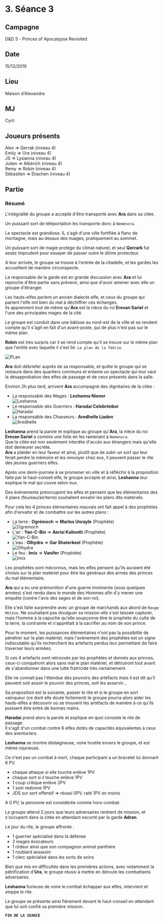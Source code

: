 # 3. Séance 3

## Campagne

D&D 5 - Princes of Apocalypse Revisited

## Date

15/12/2019

## Lieu

Maison d'Alexandre

## MJ

Cyril

## Joueurs présents

Alex => Qerrak (niveau 4)  
Emily => Ura (niveau 4)  
JS => Lysianna (niveau 4)  
Julien => Albérich (niveau 4)  
Remy => Robin (niveau 4)  
Sébastien => Drachen (niveau 4)  

## Partie

### Résumé

L'intégralité du groupe a accepté d'être transporté avec **Ara** dans sa citée.

Un puissant sort de téléportation les transporte donc à `Neménora`.

Le spectacle est grandiose. IL s'agit d'une ville fortifiée à flanc de montagne, mais au dessus des nuages, pratiquement au sommet.

Un puissant sort de magie protège du climat naturel, et seul **Qerrark** fut assez imprudent pour essayer de passer outre le dôme protecteur.

A leur arrivée, le groupe se trouve à l'entrée de la citadelle, et les gardes les accueillent de manière circonspecte.

Le responsable de la garde est en grande discussion avec **Ara** et lui reproche d'être partie sans prévenir, ainsi que d'avoir amener avec elle un groupe d'étranger.

Les hauts-elfes parlent un ancien dialecte elfe, et ceux du groupe qui parlent l'elfe ont bien du mal à déchiffrer ces échanges.  
Ils apprennent tout de même qu'**Ara** est la nièce du roi **Erevan Sariel** et l'une des principales mages de la cité.

Le groupe est conduit dans une bâtisse au nord-est de la ville et se rendent compte qu'il s'agit en fait d'un avant-poste, qui de plus n'est pas sur le même plan.

**Robin** est très surpris car il se rend compte qu'il se trouve sur le même plan que l'entité avec laquelle il s'est lié. `Le plan de la féérie`.

![PLan](./assets/images/lieu/plans.jpg)

**Ara** doit débriefer auprès de sa responsable, et quitte le groupe qui se restaure dans des quartiers communs et entame un spectacle qui leur vaut la désapprobation des elfes de passage et de ceux présents dans la salle.

Environ 2h plus tard, arrivent **Ara** accompagné des dignitaires de la citée :

- La responsable des Mages : **Leshanna Nienor**  
![Leshanna](./assets/images/persos/leshanna.jpg)
- Le responsable des Guerriers : **Haradai Celebrimbor**  
![Haradai](./assets/images/persos/haradai.jpg)
- La responsable des Chasseurs : **Aredhelle Liadon**  
![Aredhelle](./assets/images/persos/aredhelle.jpg)

**Leshanna** prend la parole et explique au groupe qu'**Ara**, la nièce du roi **Erevan Sariel** a commis une folie en les ramenant à `Nemenora`.  
Que la citée est non seulement interdite d'accès aux étrangers mais qu'elle doit demeurer secrète.  
**Ara** a plaider en leur faveur et ainsi, plutôt que de subir un sort qui leur ferait perdre la mémoire et les renvoyer chez eux, il peuvent passer le rite des jeunes guerriers elfes.

Après une demi-journée à se promener en ville et à réfléchir à la proposition faite par le haut-conseil elfe, le groupe accepte et ainsi, **Leshanna** leur explique le mal qui couve selon eux.

Des évènements préoccupent les elfes et pensent que les élémentaires des 4 plans (feu/eau/air/terre) souhaitent envahir les plans dits matériels.

Pour cela les 4 princes élémentaires mauvais ont fait appel à des prophètes afin d'envahir et de combattre sur les autres plans :

- La terre : **Ogrémoch** => **Marlos Unrayle** (Prophète)  
![Ogremoch](./assets/images/princes/ogremoch.png)
- L'air : **Yan-C-Bin** => **Aerisi Kalinoth** (Prophète)  
![Yan-C-Bin](./assets/images/princes/yan-c-bin.jpg)
- L'eau : **Olhydra** => **Gar Shaterkeel** (Prophète)  
![Olhydra](./assets/images/princes/olhydra.jpg)
- Le feu : **Imix** => **Vanifer** (Prophète)  
![Imix](./assets/images/princes/imix.jpg)

Les prophètes sont méconnus, mais les elfes pensent qu'ils auraient été choisis sur le plan matériel pour être les généraux des armés des princes du mal élémentaire.

**Ara** qui a eu une prémonition d'une guerre imminente (sous quelques années) s'est rendu dans le monde des Hommes afin d'y mener une enquête (contre l'avis des sages et de son roi).

Elle s'est faite surprendre avec un groupe de marchands aux abord de `Rouge Melèze`.
Ne souhaitant pas divulguer sa mission elle s'est laissée capturer, mais l'homme à la capuche qu'elle soupçonne être le prophète du culte de la terre, la contrainte et s'apprêtait à la sacrifier au nom de son prince.

Pour le moment, les puissances élémentaires n'ont pas la possibilité de pénétrer sur le plan matériel, mais l'avènement des prophètes est un signe indiscutable qu'ils recherchent les artefacts perdus leur permettant de faire traverser leurs armées.

Si ces 4 artefacts sont retrouvés par les prophètes et donnés aux princes, ceux-ci conquéront alors sans mal le plan matériel, et détruiront tout avant de s'abandonner dans une lutte fratricide très certainement.

Elle ne connait pas l'étendue des pouvoirs des artéfacts mais il est dit qu'il peuvent soit assoir le pouvoir des princes, soit les asservir...

Sa proposition est la suivante, passer le rite et si le groupe en sort vainqueur (ce dont elle doute fortement) le groupe pourra alors aider les hauts-elfes à découvrir où se trouvent les artéfacts de manière à ce qu'ils puissent être entre de bonnes mains.

**Haradai** prend alors la parole et explique en quoi consiste le rite de passage.  
Il s'agit d'un combat contre 6 elfes dotés de capacités équivalentes à ceux des aventuriers.

**Leshanna** se montre dédaigneuse, voire hostile envers le groupe, et est même injurieuse.

Ce n'est pas un combat à mort, chaque participant a un bracelet lui donnant 6 PV.

- chaque attaque si elle touche enlève 1PV
- chaque sort si il touche enlève 1PV
- 1 coup critique enlève 2PV
- 1 soin redonne 1PV
- JDS sur sort offensif => réussi 0PV, raté 1PV en moins

A 0 PV, la personne est considérée comme hors-combat.

Le groupe attend 2 jours que leurs adversaires rentrent de mission, et s'occupent dans la citée en attendant escorté par le garde **Adran**.

Le jour du rite, le groupe affronte :

- 1 guerrier spécialisé dans la défense
- 2 mages évocateurs
- 1 rôdeur ainsi que son compagnon animal panthère
- 1 roublard assassin
- 1 clerc spécialisé dans les sorts de soins

Bien que mis en difficultés dans les premières actions, avec notamment la pétrification d'**Ura**, le groupe réussi à mettre en déroute les combattants adversaires.

**Leshanna** furieuse de voire le combat échapper aux elfes, intervient et stoppe le rite.

Le groupe se présente ainsi fièrement devant le haut-conseil en attendant que lui soit confié sa première mission.

**`FIN DE LA SEANCE`**
